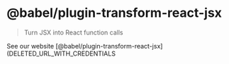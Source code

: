 # @babel/plugin-transform-react-jsx

> Turn JSX into React function calls

See our website [@babel/plugin-transform-react-jsx](DELETED_URL_WITH_CREDENTIALS